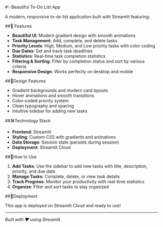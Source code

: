 #✨Beautiful To-Do List App

A modern, responsive to-do list application built with Streamlit featuring:

##🚀 Features

- **Beautiful UI**: Modern gradient design with smooth animations
- **Task Management**: Add, complete, and delete tasks
- **Priority Levels**: High, Medium, and Low priority tasks with color coding
- **Due Dates**: Set and track task deadlines
- **Statistics**: Real-time task completion statistics
- **Filtering & Sorting**: Filter by completion status and sort by various criteria
- **Responsive Design**: Works perfectly on desktop and mobile

##🎨Design Features

- Gradient backgrounds and modern card layouts
- Hover animations and smooth transitions
- Color-coded priority system
- Clean typography and spacing
- Intuitive sidebar for adding new tasks

##🛠️Technology Stack

- **Frontend**: Streamlit
- **Styling**: Custom CSS with gradients and animations
- **Data Storage**: Session state (persists during session)
- **Deployment**: Streamlit Cloud

##📱How to Use

1. **Add Tasks**: Use the sidebar to add new tasks with title, description, priority, and due date
2. **Manage Tasks**: Complete, delete, or view task details
3. **Track Progress**: Monitor your productivity with real-time statistics
4. **Organize**: Filter and sort tasks to stay organized

##🚀Deployment

This app is deployed on Streamlit Cloud and ready to use!

---

*Built with ❤️ using Streamlit*
 
 
 

